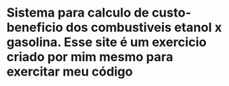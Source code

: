 # Sistema para calculo de custo-beneficio dos combustiveis etanol x gasolina. Esse site é um exercicio criado por mim mesmo para exercitar meu código 
 
